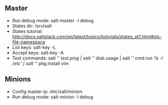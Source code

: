 ## Master
- Run debug mode: salt-master -l debug
- States dir: /srv/salt
- States tutorial: http://docs.saltstack.com/en/latest/topics/tutorials/states_pt1.html#sls-file-namespace
- List keys: salt-key -L
- Accept keys: salt-key -A
- Test commands: salt '*' test.ping | salt '*' disk.usage | salt '*' cmd.run 'ls -l /etc' | salt '*' pkg.install vim

## Minions
- Config master ip: /etc/salt/minion
- Run debug mode: salt-minion -l debug 
